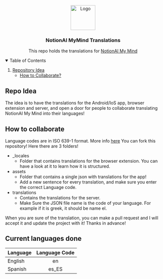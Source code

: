 <!-- PROJECT LOGO -->
<br />
<p align="center">
  <a href="https://github.com/elblogbruno/NotionAI-MyMind/">
    <img src="https://github.com/elblogbruno/NotionAI-MyMind/blob/master/Chrome%20and%20Firefox%20Extension/icon/icon.png" alt="Logo" width="80" height="80">
  </a>

  <h3 align="center">NotionAI MyMind Translations</h3>

  <p align="center">
    This repo holds the translations for <a href="https://github.com/elblogbruno/NotionAI-MyMind">NotionAI My Mind</a>
  </p>
</p>

<!-- TABLE OF CONTENTS -->
<details open="open">
  <summary>Table of Contents</summary>
  <ol>
    <li>
      <a href="#project-philosophy">Repository Idea</a>
      <ul>
        <li><a href="#how-to-collaborate">How to Collaborate?</a></li>
      </ul>
    </li>
  </ol>
</details>

## Repo Idea

The idea is to have the translations for the Android/IoS app, browser extension and server, and open a door for people to collaborate translating NotionAI My Mind into their languages! 

## How to collaborate
Language codes are in ISO 639-1 format. More info [here](https://es.wikipedia.org/wiki/ISO_639-1)
You can fork this repository!
Here there are 3 folders! 
  - _locales
    - Folder that contains translations for the browser extension. You can have a look at it to learn how it is structured. 
  - assets
    - Folder that contains a single json with translations for the app! 
    - Add a new sentence for every translation, and make sure you enter the correct Language code.
  - translations
    - Contains the translations for the server.
    - Make Sure the JSON file name is the code of your language. For example if it is greek, it should be name el.

When you are sure of the translation, you can make a pull request and I will accept it and update the project with it!
Thanks in advance!

## Current languages done

| Language  | Language Code  |
| :------------ |:---------------:| 
| English     | en | 
| Spanish   | es_ES        |  
